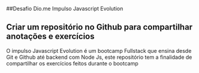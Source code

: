 ##Desafio Dio.me Impulso Javascript Evolution
## Criar um repositório no Github para compartilhar anotações e exercícios

O impulso Javascript Evolution é um bootcamp Fullstack que ensina desde Git e Github até backend com Node Js, este repositório tem a finalidade de compartilhar os exercícios feitos durante o bootcamp
